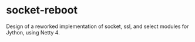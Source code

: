 socket-reboot
=============

Design of a reworked implementation of socket, ssl, and select modules for Jython, using Netty 4.
